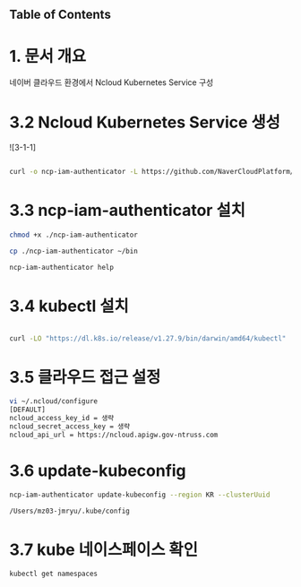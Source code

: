 
## Table of Contents

# <div id='1'/> 1. 문서 개요

네이버 클라우드 환경에서 Ncloud Kubernetes Service 구성 


# <div id='3'/> 3.2 Ncloud Kubernetes Service  생성 

![3-1-1]

```sh 

curl -o ncp-iam-authenticator -L https://github.com/NaverCloudPlatform/ncp-iam-authenticator/releases/latest/download/ncp-iam-authenticator_darwin_amd64

```

# <div id='3'/> 3.3 ncp-iam-authenticator 설치

```sh 
chmod +x ./ncp-iam-authenticator

cp ./ncp-iam-authenticator ~/bin

ncp-iam-authenticator help

```


# <div id='3'/> 3.4 kubectl 설치 

```sh 

curl -LO "https://dl.k8s.io/release/v1.27.9/bin/darwin/amd64/kubectl"

```

# <div id='3'/> 3.5 클라우드 접근 설정  


```sh 
vi ~/.ncloud/configure
[DEFAULT]
ncloud_access_key_id = 생략 
ncloud_secret_access_key = 생략 
ncloud_api_url = https://ncloud.apigw.gov-ntruss.com
```


# <div id='3'/> 3.6 update-kubeconfig

```sh 
ncp-iam-authenticator update-kubeconfig --region KR --clusterUuid 

/Users/mz03-jmryu/.kube/config

```

# <div id='3'/> 3.7 kube 네이스페이스 확인 

```sh 
kubectl get namespaces
```
